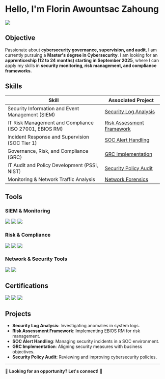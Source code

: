 # Hello, I'm Florin Awountsac Zahoung
<a href="https://linkedin.com/in/florin-awountsac-zahoung"><img src="https://img.shields.io/badge/-LinkedIn-0072b1?&style=for-the-badge&logo=linkedin&logoColor=white" /></a>

## Objective
Passionate about **cybersecurity governance, supervision, and audit**, I am currently pursuing a **Master's degree in Cybersecurity**. I am looking for an **apprenticeship (12 to 24 months) starting in September 2025**, where I can apply my skills in **security monitoring, risk management, and compliance frameworks.**

## Skills

| Skill                                         | Associated Project         |
|-----------------------------------------------|----------------------------|
| Security Information and Event Management (SIEM) | <a href="https://google.com">Security Log Analysis</a>|
| IT Risk Management and Compliance (ISO 27001, EBIOS RM) | <a href="https://google.com">Risk Assessment Framework</a>|
| Incident Response and Supervision (SOC Tier 1) | <a href="https://google.com">SOC Alert Handling</a>|
| Governance, Risk, and Compliance (GRC) | <a href="https://google.com">GRC Implementation</a>|
| IT Audit and Policy Development (PSSI, NIST) | <a href="https://google.com">Security Policy Audit</a>|
| Monitoring & Network Traffic Analysis | <a href="https://google.com">Network Forensics</a>|

## Tools

### SIEM & Monitoring
<div>
    <img src="https://img.shields.io/badge/-Splunk-000000?&style=for-the-badge&logo=Splunk&logoColor=white" />
    <img src="https://img.shields.io/badge/-Wazuh-1A2C34?&style=for-the-badge&logo=Wazuh&logoColor=white" />
    <img src="https://img.shields.io/badge/-Elastic-005571?&style=for-the-badge&logo=Elastic&logoColor=white" />
</div>

### Risk & Compliance
<div>
    <img src="https://img.shields.io/badge/-ISO_27001-008000?&style=for-the-badge&logoColor=white" />
    <img src="https://img.shields.io/badge/-EBIOS_RM-0033A0?&style=for-the-badge&logoColor=white" />
    <img src="https://img.shields.io/badge/-NIST_CSF-FFA500?&style=for-the-badge&logoColor=white" />
</div>

### Network & Security Tools
<div>
    <img src="https://img.shields.io/badge/-Wireshark-1679A7?&style=for-the-badge&logo=Wireshark&logoColor=white" />
    <img src="https://img.shields.io/badge/-Firewalling_(PfSense,_Cisco_ASA)-FF0000?&style=for-the-badge&logoColor=white" />
</div>

## Certifications
<div>
<img src="https://img.shields.io/badge/-Cisco_Introduction_to_Cybersecurity-1A73E8?&style=for-the-badge&logo=Cisco&logoColor=white" />
<img src="https://img.shields.io/badge/-ISO_27001_Foundation-008000?&style=for-the-badge&logoColor=white" />
<img src="https://img.shields.io/badge/-Certified_in_Cybersecurity_(CC)-0033A0?&style=for-the-badge&logoColor=white" />
</div>

## Projects
- **Security Log Analysis**: Investigating anomalies in system logs.
- **Risk Assessment Framework**: Implementing EBIOS RM for risk management.
- **SOC Alert Handling**: Managing security incidents in a SOC environment.
- **GRC Implementation**: Aligning security measures with business objectives.
- **Security Policy Audit**: Reviewing and improving cybersecurity policies.

---

📩 **Looking for an opportunity? Let's connect!** 🚀
